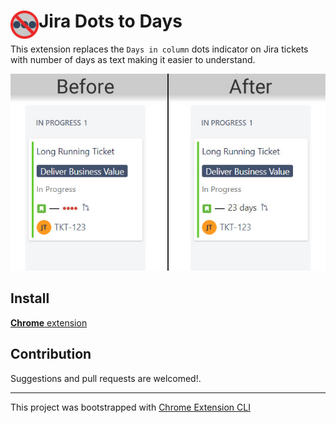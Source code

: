 # <img src="public/icons/icon_48.png" width="45" align="left"> Jira Dots to Days

This extension replaces the `Days in column` dots indicator on Jira tickets with number of days as text making it easier to understand.

<img src="screenshot.jpg" width="640">


## Install

[**Chrome** extension](https://chrome.google.com/webstore/detail/jira-dots-to-days/dcanoegmldaongomhpnfmeejnpkebhmd)

## Contribution

Suggestions and pull requests are welcomed!.

---

This project was bootstrapped with [Chrome Extension CLI](https://github.com/dutiyesh/chrome-extension-cli)

